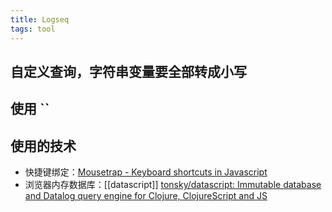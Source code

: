 ```yaml
---
title: Logseq
tags: tool
---
```


## 自定义查询，字符串变量要全部转成小写
## 使用 ``
## 使用的技术
- 快捷键绑定：[Mousetrap - Keyboard shortcuts in Javascript](https://craig.is/killing/mice)
- 浏览器内存数据库：[[datascript]]
  [tonsky/datascript: Immutable database and Datalog query engine for Clojure, ClojureScript and JS](https://github.com/tonsky/datascript)
